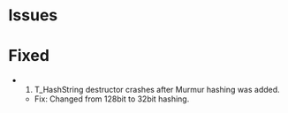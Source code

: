 # Issues #

# Fixed #
  * 1) T\_HashString destructor crashes after Murmur hashing was added.
    * Fix: Changed from 128bit to 32bit hashing.